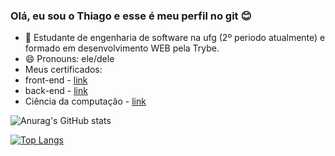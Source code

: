 ### Olá, eu sou o Thiago e esse é meu perfil no git 😊

- 🔭 Estudante de engenharia de software na ufg (2º periodo atualmente) e formado em desenvolvimento WEB pela Trybe.
- 😄 Pronouns: ele/dele
- Meus certificados:
-   front-end - [link](https://www.credential.net/8648073e-d135-4b1e-a764-5532f39afd0b?record_view=true)
-   back-end - [link](https://www.credential.net/15b660ec-ee20-45b1-bfd5-840bbed8c0da?record_view=true)
-   Ciência da computação - [link](https://www.credential.net/94b8c9fa-4de3-48f6-ad9e-c84c0633337a?record_view=true)

  ![Anurag's GitHub stats](https://github-readme-stats.vercel.app/api?username=thinito&show_icons=true&theme=dark)

[![Top Langs](https://github-readme-stats.vercel.app/api/top-langs/?username=thinito&layout=compact&theme=dark)](https://github.com/thinito/github-readme-stats)
